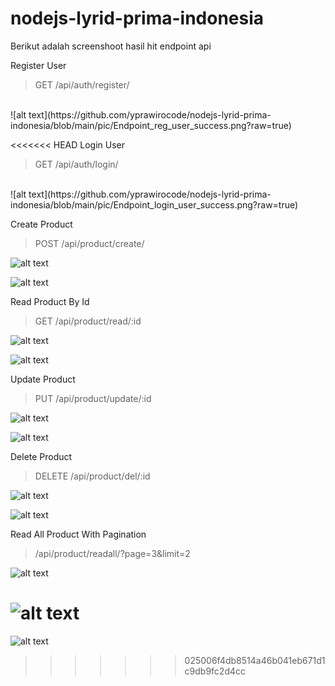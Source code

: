 # nodejs-lyrid-prima-indonesia
Berikut adalah screenshoot hasil hit endpoint api

Register User
<br />
> GET /api/auth/register/
<br />
![alt text](https://github.com/yprawirocode/nodejs-lyrid-prima-indonesia/blob/main/pic/Endpoint_reg_user_success.png?raw=true)

<<<<<<< HEAD
Login User
<br />
> GET /api/auth/login/
<br />
![alt text](https://github.com/yprawirocode/nodejs-lyrid-prima-indonesia/blob/main/pic/Endpoint_login_user_success.png?raw=true)

Create Product

> POST /api/product/create/

![alt text](https://github.com/yprawirocode/nodejs-lyrid-prima-indonesia/blob/main/pic/Endpoint_creat_product_with_auth.png?raw=true)

![alt text](https://github.com/yprawirocode/nodejs-lyrid-prima-indonesia/blob/main/pic/Endpoint_create_product_without_auth?raw=true)


Read Product By Id

> GET /api/product/read/:id

![alt text](https://github.com/yprawirocode/nodejs-lyrid-prima-indonesia/blob/main/pic/Endpoint_read_product_by_id_with_auth.png?raw=true)

![alt text](https://github.com/yprawirocode/nodejs-lyrid-prima-indonesia/blob/main/pic/Endpoint_read_product_by_id_without_auth?raw=true)

Update Product

> PUT /api/product/update/:id

![alt text](https://github.com/yprawirocode/nodejs-lyrid-prima-indonesia/blob/main/pic/Endpoint_update_product_by_id_with_auth.png?raw=true)

![alt text](https://github.com/yprawirocode/nodejs-lyrid-prima-indonesia/blob/main/pic/Endpoint_update_product_by_id_without_auth.png?raw=true)

Delete Product

> DELETE /api/product/del/:id

![alt text](https://github.com/yprawirocode/nodejs-lyrid-prima-indonesia/blob/main/pic/Endpoint_delete_product_by_id_with_auth.png?raw=true)

![alt text](https://github.com/yprawirocode/nodejs-lyrid-prima-indonesia/blob/main/pic/Endpoint_update_product_by_id_without_auth.png?raw=true)

Read All Product With Pagination

>/api/product/readall/?page=3&limit=2

![alt text](https://github.com/yprawirocode/nodejs-lyrid-prima-indonesia/blob/main/pic/Endpoint_read_all_product_with_pagination_with_auth.png?raw=true)

![alt text](https://github.com/yprawirocode/nodejs-lyrid-prima-indonesia/blob/main/pic/Endpoint_read_all_product_pagination_without_auth.png?raw=true)
=======
![alt text](https://github.com/yprawirocode/nodejs-lyrid-prima-indonesia/blob/main/pic/Endpoint_reg_user_success.png?raw=true)
>>>>>>> 025006f4db8514a46b041eb671d1c9db9fc2d4cc
